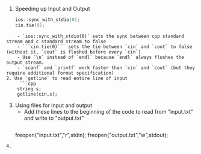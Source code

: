 1. Speeding up Input and Output
	```cpp
	ios::sync_with_stdio(0); 
	cin.tie(0);
```
	- `ios::sync_with_stdio(0)` sets the sync between cpp standard stream and c standard stream to false
	- ```cin.tie(0)``` sets the tie between `cin` and `cout` to false (without it, `cout` is flushed before every `cin`)
	- Use `\n` instead of `endl` because `endl` always flushes the output stream.
	- `scanf` and `printf` work faster than `cin` and `cout` (but they require additional format specification)
2. Use `getline` to read entire line of input
	 ```cpp
	string s;
	getline(cin,s);
```
3. Using files for input and output
	- Add these lines to the beginning of the code to read from "input.txt" and write to "output.txt"
	  ```cpp
	freopen("input.txt","r",stdin);
	freopen("output.txt","w",stdout);
```
4. 